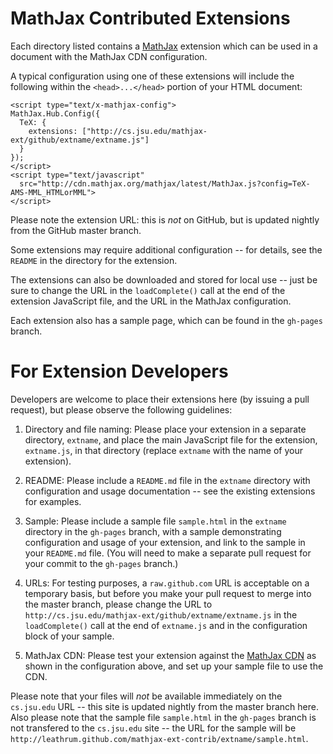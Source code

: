 # MathJax Contributed Extensions

Each directory listed contains a [MathJax](http://www.mathjax.org) extension which can be used in a document with the MathJax CDN configuration.

A typical configuration using one of these extensions will include the following within the `<head>...</head>` portion of your HTML document:

    <script type="text/x-mathjax-config">
    MathJax.Hub.Config({
      TeX: {
        extensions: ["http://cs.jsu.edu/mathjax-ext/github/extname/extname.js"] 
      }
    });
    </script>
    <script type="text/javascript"
      src="http://cdn.mathjax.org/mathjax/latest/MathJax.js?config=TeX-AMS-MML_HTMLorMML">
    </script>
    
Please note the extension URL:  this is *not* on GitHub, but is updated nightly from the GitHub master branch. 

Some extensions may require additional configuration -- for details, see the `README` in the directory for the extension.

The extensions can also be downloaded and stored for local use -- just be sure to change the URL in the `loadComplete()` call at the end of the extension JavaScript file, and the URL in the MathJax configuration.

Each extension also has a sample page, which can be found in the `gh-pages` branch.

# For Extension Developers

Developers are welcome to place their extensions here (by issuing a pull request), but please observe the following guidelines:

1)  Directory and file naming:  Please place your extension in a separate directory, `extname`, and place the main JavaScript file for the extension, `extname.js`, in that directory (replace `extname` with the name of your extension).

2)  README:  Please include a `README.md` file in the `extname` directory with configuration and usage documentation -- see the existing extensions for examples.

3)  Sample:  Please include a sample file `sample.html` in the `extname` directory in the `gh-pages` branch, with a sample demonstrating configuration and usage of your extension, and link to the sample in your `README.md` file.  (You will need to make a separate pull request for your commit to the `gh-pages` branch.)

4)  URLs:  For testing purposes, a `raw.github.com` URL is acceptable on a temporary basis, but before you make your pull request to merge into the master branch, please change the URL to  `http://cs.jsu.edu/mathjax-ext/github/extname/extname.js` in the `loadComplete()` call at the end of `extname.js` and in the configuration block of your sample.

5)  MathJax CDN:  Please test your extension against the [MathJax CDN](http://www.mathjax.org/docs/1.1/start.html) as shown in the configuration above, and set up your sample file to use the CDN.

Please note that your files will *not* be available immediately on the `cs.jsu.edu` URL -- this site is updated nightly from the master branch here.  Also please note that the sample file `sample.html` in the `gh-pages` branch is not transfered to the `cs.jsu.edu` site -- the URL for the sample will be `http://leathrum.github.com/mathjax-ext-contrib/extname/sample.html`.
